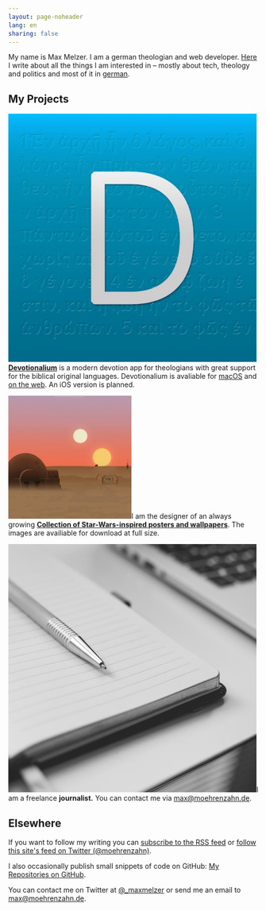 ```yaml
---
layout: page-noheader
lang: en
sharing: false
---
```


<div class="profile-outer"><div class="profile-image"></div></div>

My name is Max Melzer. I am a german theologian and web developer. [Here](/en) I write about all the things I am interested in – mostly about tech, theology and politics and most of it in [german](/).

## My Projects

<a href="http://devotionalium.moehrenzahn.de/mac" target="_blank"><img class="project-image" src="/images/Projekte/devotionalium.jpg" /></a>[**Devotionalium**](http://devotionalium.moehrenzahn.de/mac) is
a modern devotion app for theologians with great support for the biblical original languages. Devotionalium is avaliable for [macOS](http://devotionalium.moehrenzahn.de/mac) and [on the web](http://devotionalium.moehrenzahn.de/). An iOS version is planned.

<div style="clear:both"></div>

<a href="/poster/" target="_blank"><img class="project-image" src="/poster/images/preview_square.jpg" /></a>I am the designer of an always growing [**Collection of Star-Wars-inspired posters and wallpapers**](/poster/). The images are availiable for download at full size.

<div style="clear:both"></div>

<a href="mailto:max@moehrenzahn.de" target="_blank"><img class="project-image" src="/images/Projekte/journalist.jpg" /></a>I am a freelance **journalist.** You can contact me via <max@moehrenzahn.de>.

<div style="clear:both"></div>

## Elsewhere

If you want to follow my writing you can [subscribe to the RSS feed](/en/feed.xml) or [follow this site's feed on Twitter (@moehrenzahn)](https://twitter.com/moehrenzahn).

I also occasionally publish small snippets of code on GitHub: [My Repositories on GitHub](https://github.com/moehrenzahn).

You can contact me on Twitter at [@_maxmelzer](http://www.twitter.com/_maxmelzer) or send me an email to [max@moehrenzahn.de](mailto:max@moehrenzahn.de).
